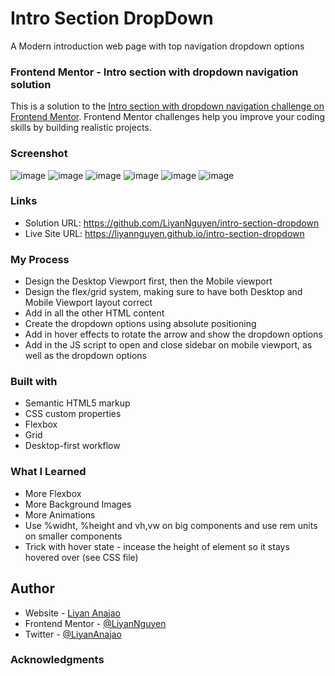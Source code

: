 # Intro Section DropDown
A Modern introduction web page with top navigation dropdown options 

### Frontend Mentor - Intro section with dropdown navigation solution
This is a solution to the [Intro section with dropdown navigation challenge on Frontend Mentor](https://www.frontendmentor.io/challenges/intro-section-with-dropdown-navigation-ryaPetHE5). Frontend Mentor challenges help you improve your coding skills by building realistic projects. 

### Screenshot
![image](https://user-images.githubusercontent.com/50958126/163703738-9b718ec5-b050-4605-8823-1aea66728b0f.png)
![image](https://user-images.githubusercontent.com/50958126/163703769-6dfc58ff-9b17-433a-837c-fb4e6793e5b8.png)
![image](https://user-images.githubusercontent.com/50958126/163703775-fe7a1909-2d1c-46d9-9053-fe0555b08189.png)
![image](https://user-images.githubusercontent.com/50958126/163703758-ac9dce36-b820-4c75-9db0-a676dfe5ad6f.png)
![image](https://user-images.githubusercontent.com/50958126/163703810-000e08df-0ab5-4699-b71e-ae0b75dc1681.png)
![image](https://user-images.githubusercontent.com/50958126/163703830-ec546091-e926-497d-904e-d2601f2a5dec.png)

### Links
- Solution URL: https://github.com/LiyanNguyen/intro-section-dropdown
- Live Site URL: https://liyannguyen.github.io/intro-section-dropdown

### My Process
- Design the Desktop Viewport first, then the Mobile viewport
- Design the flex/grid system, making sure to have both Desktop and Mobile Viewport layout correct
- Add in all the other HTML content
- Create the dropdown options using absolute positioning
- Add in hover effects to rotate the arrow and show the dropdown options
- Add in the JS script to open and close sidebar on mobile viewport, as well as the dropdown options

### Built with
- Semantic HTML5 markup
- CSS custom properties
- Flexbox
- Grid
- Desktop-first workflow

### What I Learned
- More Flexbox
- More Background Images
- More Animations
- Use %widht, %height and vh,vw on big components and use rem units on smaller components
- Trick with hover state - incease the height of element so it stays hovered over (see CSS file)

## Author
- Website - [Liyan Anajao](https://liyannguyen.github.io/Portfolio)
- Frontend Mentor - [@LiyanNguyen](https://frontendmentor.io/profile/LiyanNguyen)
- Twitter - [@LiyanAnajao](https://twitter.com/LiyanAnajao)

### Acknowledgments

